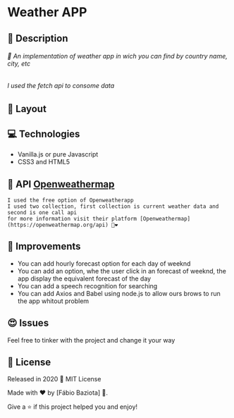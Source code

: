 # Weather APP
## :pushpin: Description
###### 🚀 An implementation of weather app in wich you can find by country name, city, etc
###### I used the fetch api to consome data 
## :flower_playing_cards: Layout
## :computer: Technologies
- Vanilla.js or pure Javascript
- CSS3 and HTML5
## 📍 API [Openweathermap](https://openweathermap.org/api)
```
I used the free option of Openweatherapp
I used two collection, first collection is current weather data and second is one call api
for more information visit their platform [Openweathermap](https://openweathermap.org/api) 🤡❤
```
## 📎 Improvements 
- You can add hourly forecast option for each day of weeknd
- You can add an option, whe the user click in an forecast of weeknd, the app display the equivalent forecast of the day
- You can add a speech recognition for searching
- You can add Axios and Babel using node.js to allow ours brows to run the app whitout problem

## :heart_eyes: Issues
Feel free to tinker with the project and change it your way

## :closed_book: License

Released in 2020 📕 MIT License 

Made with ❤ by [Fábio Baziota] 🚀.

Give a ⭐️ if this project helped you and enjoy! 
